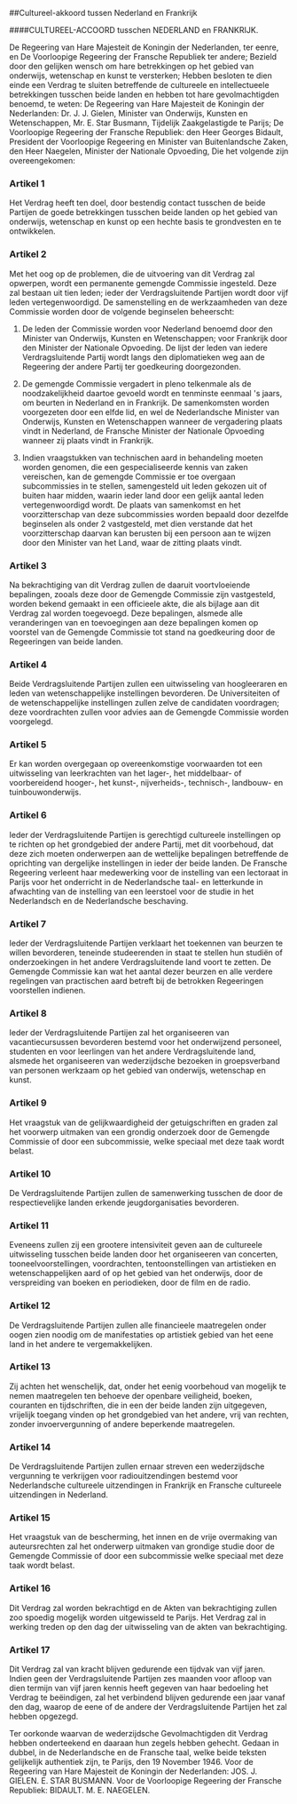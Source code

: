 <meta http-equiv='Content-Type' content='text/html; charset=utf-8' />

##Cultureel-akkoord tussen Nederland en Frankrijk

####CULTUREEL-ACCOORD tusschen NEDERLAND en FRANKRIJK.

De Regeering van Hare Majesteit de Koningin der Nederlanden, ter eenre, en De Voorloopige Regeering der Fransche Republiek ter andere; Bezield door den gelijken wensch om hare betrekkingen op het gebied van onderwijs, wetenschap en kunst te versterken; Hebben besloten te dien einde een Verdrag te sluiten betreffende de cultureele en intellectueele betrekkingen tusschen beide landen en hebben tot hare gevolmachtigden benoemd, te weten: De Regeering van Hare Majesteit de Koningin der Nederlanden: Dr. J. J. Gielen, Minister van Onderwijs, Kunsten en Wetenschappen, Mr. E. Star Busmann, Tijdelijk Zaakgelastigde te Parijs; De Voorloopige Regeering der Fransche Republiek: den Heer Georges Bidault, President der Voorloopige Regeering en Minister van Buitenlandsche Zaken, den Heer Naegelen, Minister der Nationale Opvoeding,   Die het volgende zijn overeengekomen:    

### Artikel  1  

Het Verdrag heeft ten doel, door bestendig contact tusschen de beide Partijen de goede betrekkingen tusschen beide landen op het gebied van onderwijs, wetenschap en kunst op een hechte basis te grondvesten en te ontwikkelen.  

### Artikel  2  

Met het oog op de problemen, die de uitvoering van dit Verdrag zal opwerpen, wordt een permanente gemengde Commissie ingesteld. Deze zal bestaan uit tien leden; ieder der Verdragsluitende Partijen wordt door vijf leden vertegenwoordigd. De samenstelling en de werkzaamheden van deze Commissie worden door de volgende beginselen beheerscht: 

1. De leden der Commissie worden voor Nederland benoemd door den Minister van Onderwijs, Kunsten en Wetenschappen; voor Frankrijk door den Minister der Nationale Opvoeding. De lijst der leden van iedere Verdragsluitende Partij wordt langs den diplomatieken weg aan de Regeering der andere Partij ter goedkeuring doorgezonden.  

2. De gemengde Commissie vergadert in pleno telkenmale als de noodzakelijkheid daartoe gevoeld wordt en tenminste eenmaal 's jaars, om beurten in Nederland en in Frankrijk. De samenkomsten worden voorgezeten door een elfde lid, en wel de Nederlandsche Minister van Onderwijs, Kunsten en Wetenschappen wanneer de vergadering plaats vindt in Nederland, de Fransche Minister der Nationale Opvoeding wanneer zij plaats vindt in Frankrijk.  

3. Indien vraagstukken van technischen aard in behandeling moeten worden genomen, die een gespecialiseerde kennis van zaken vereischen, kan de gemengde Commissie er toe overgaan subcommissies in te stellen, samengesteld uit leden gekozen uit of buiten haar midden, waarin ieder land door een gelijk aantal leden vertegenwoordigd wordt. De plaats van samenkomst en het voorzitterschap van deze subcommissies worden bepaald door dezelfde beginselen als onder 2 vastgesteld, met dien verstande dat het voorzitterschap daarvan kan berusten bij een persoon aan te wijzen door den Minister van het Land, waar de zitting plaats vindt.    

### Artikel  3  

Na bekrachtiging van dit Verdrag zullen de daaruit voortvloeiende bepalingen, zooals deze door de Gemengde Commissie zijn vastgesteld, worden bekend gemaakt in een officieele akte, die als bijlage aan dit Verdrag zal worden toegevoegd. Deze bepalingen, alsmede alle veranderingen van en toevoegingen aan deze bepalingen komen op voorstel van de Gemengde Commissie tot stand na goedkeuring door de Regeeringen van beide landen.  

### Artikel  4  

Beide Verdragsluitende Partijen zullen een uitwisseling van hoogleeraren en leden van wetenschappelijke instellingen bevorderen. De Universiteiten of de wetenschappelijke instellingen zullen zelve de candidaten voordragen; deze voordrachten zullen voor advies aan de Gemengde Commissie worden voorgelegd.  

### Artikel  5  

Er kan worden overgegaan op overeenkomstige voorwaarden tot een uitwisseling van leerkrachten van het lager-, het middelbaar- of voorbereidend hooger-, het kunst-, nijverheids-, technisch-, landbouw- en tuinbouwonderwijs.  

### Artikel  6  

Ieder der Verdragsluitende Partijen is gerechtigd cultureele instellingen op te richten op het grondgebied der andere Partij, met dit voorbehoud, dat deze zich moeten onderwerpen aan de wettelijke bepalingen betreffende de oprichting van dergelijke instellingen in ieder der beide landen. De Fransche Regeering verleent haar medewerking voor de instelling van een lectoraat in Parijs voor het onderricht in de Nederlandsche taal- en letterkunde in afwachting van de instelling van een leerstoel voor de studie in het Nederlandsch en de Nederlandsche beschaving.  

### Artikel  7  

Ieder der Verdragsluitende Partijen verklaart het toekennen van beurzen te willen bevorderen, teneinde studeerenden in staat te stellen hun studiën of onderzoekingen in het andere Verdragsluitende land voort te zetten. De Gemengde Commissie kan wat het aantal dezer beurzen en alle verdere regelingen van practischen aard betreft bij de betrokken Regeeringen voorstellen indienen.  

### Artikel  8  

Ieder der Verdragsluitende Partijen zal het organiseeren van vacantiecursussen bevorderen bestemd voor het onderwijzend personeel, studenten en voor leerlingen van het andere Verdragsluitende land, alsmede het organiseeren van wederzijdsche bezoeken in groepsverband van personen werkzaam op het gebied van onderwijs, wetenschap en kunst.  

### Artikel  9  

Het vraagstuk van de gelijkwaardigheid der getuigschriften en graden zal het voorwerp uitmaken van een grondig onderzoek door de Gemengde Commissie of door een subcommissie, welke speciaal met deze taak wordt belast.  

### Artikel  10  

De Verdragsluitende Partijen zullen de samenwerking tusschen de door de respectievelijke landen erkende jeugdorganisaties bevorderen.  

### Artikel  11  

Eveneens zullen zij een grootere intensiviteit geven aan de cultureele uitwisseling tusschen beide landen door het organiseeren van concerten, tooneelvoorstellingen, voordrachten, tentoonstellingen van artistieken en wetenschappelijken aard of op het gebied van het onderwijs, door de verspreiding van boeken en periodieken, door de film en de radio.  

### Artikel  12  

De Verdragsluitende Partijen zullen alle financieele maatregelen onder oogen zien noodig om de manifestaties op artistiek gebied van het eene land in het andere te vergemakkelijken.  

### Artikel  13  

Zij achten het wenschelijk, dat, onder het eenig voorbehoud van mogelijk te nemen maatregelen ten behoeve der openbare veiligheid, boeken, couranten en tijdschriften, die in een der beide landen zijn uitgegeven, vrijelijk toegang vinden op het grondgebied van het andere, vrij van rechten, zonder invoervergunning of andere beperkende maatregelen.  

### Artikel  14  

De Verdragsluitende Partijen zullen ernaar streven een wederzijdsche vergunning te verkrijgen voor radiouitzendingen bestemd voor Nederlandsche cultureele uitzendingen in Frankrijk en Fransche cultureele uitzendingen in Nederland.  

### Artikel  15  

Het vraagstuk van de bescherming, het innen en de vrije overmaking van auteursrechten zal het onderwerp uitmaken van grondige studie door de Gemengde Commissie of door een subcommissie welke speciaal met deze taak wordt belast.  

### Artikel  16  

Dit Verdrag zal worden bekrachtigd en de Akten van bekrachtiging zullen zoo spoedig mogelijk worden uitgewisseld te Parijs. Het Verdrag zal in werking treden op den dag der uitwisseling van de akten van bekrachtiging.  

### Artikel  17  

Dit Verdrag zal van kracht blijven gedurende een tijdvak van vijf jaren. Indien geen der Verdragsluitende Partijen zes maanden voor afloop van dien termijn van vijf jaren kennis heeft gegeven van haar bedoeling het Verdrag te beëindigen, zal het verbindend blijven gedurende een jaar vanaf den dag, waarop de eene of de andere der Verdragsluitende Partijen het zal hebben opgezegd.  

Ter oorkonde waarvan de wederzijdsche Gevolmachtigden dit Verdrag hebben onderteekend en daaraan hun zegels hebben gehecht. Gedaan in dubbel, in de Nederlandsche en de Fransche taal, welke beide teksten gelijkelijk authentiek zijn, te Parijs, den 19 November 1946. Voor de Regeering van Hare Majesteit de Koningin der Nederlanden: JOS. J. GIELEN. E. STAR BUSMANN. Voor de Voorloopige Regeering der Fransche Republiek: BIDAULT. M. E. NAEGELEN.  


